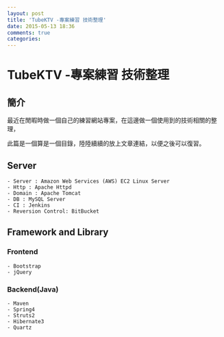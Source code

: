 ```yaml
---
layout: post
title: 'TubeKTV -專案練習 技術整理'
date: 2015-05-13 18:36
comments: true
categories: 
---
```

# TubeKTV -專案練習 技術整理

## 簡介

最近在閒暇時做一個自己的練習網站專案，在這邊做一個使用到的技術相關的整理，

此篇是一個算是一個目錄，陸陸續續的放上文章連結，以便之後可以復習。

## Server

    - Server : Amazon Web Services (AWS) EC2 Linux Server
    - Http : Apache Httpd
    - Domain : Apache Tomcat
    - DB : MySQL Server
    - CI : Jenkins
    - Reversion Control: BitBucket

## Framework and Library

### Frontend

    - Bootstrap
    - jQuery

### Backend(Java)

    - Maven
    - Spring4
    - Struts2
    - Hibernate3
    - Quartz
